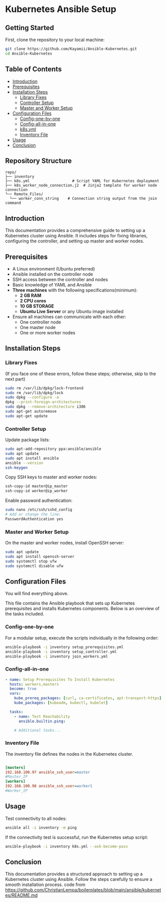 # Kubernetes Ansible Setup
## Getting Started

First, clone the repository to your local machine:

```bash
git clone https://github.com/Kayamii/Ansible-Kubernetes.git
cd Ansible-Kubernetes
```
## Table of Contents
- [Introduction](#introduction)
- [Prerequisites](#prerequisites)
- [Installation Steps](#installation-steps)
  - [Library Fixes](#library-fixes)
  - [Controller Setup](#controller-setup)
  - [Master and Worker Setup](#master-and-worker-setup)
- [Configuration Files](#configuration-files)
  - [Config-one-by-one](#Config-one-by-one)
  - [Config-all-in-one](#Config-all-in-one)
  - [k8s.yml](#k8syml)
  - [Inventory File](#inventory-file)
- [Usage](#usage)
- [Conclusion](#conclusion)

## Repository Structure

```plaintext
repo/
├── inventory
├── k8s.yml                   # Script YAML for Kubernetes deployment
├── k8s_worker_node_connection.j2  # Jinja2 template for worker node connection
└── Remote_Files/
  └── worker_conn_string    # Connection string output from the join command
```

## Introduction
This documentation provides a comprehensive guide to setting up a Kubernetes cluster using Ansible. It includes steps for fixing libraries, configuring the controller, and setting up master and worker nodes.

## Prerequisites
- A Linux environment (Ubuntu preferred)
- Ansible installed on the controller node
- SSH access between the controller and nodes
- Basic knowledge of YAML and Ansible
- **Three machines** with the following specifications(minimum):
  - **2 GB RAM**
  - **2 CPU cores**
  - **10 GB STORAGE**
  - **Ubuntu Live Server** or any Ubuntu image installed
- Ensure all machines can communicate with each other:
  - One controller node
  - One master node
  - One or more worker nodes

## Installation Steps

### Library Fixes
(If you face one of these errors, follow these steps; otherwise, skip to the next part)

```bash
sudo rm /var/lib/dpkg/lock-frontend
sudo rm /var/lib/dpkg/lock
sudo dpkg --configure -a
dpkg --print-foreign-architectures
sudo dpkg --remove-architecture i386
sudo apt-get autoremove
sudo apt-get update
```

### Controller Setup
Update package lists:

```bash
sudo apt-add-repository ppa:ansible/ansible
sudo apt update
sudo apt install ansible
ansible --version
ssh-keygen
```

Copy SSH keys to master and worker nodes:

```bash
ssh-copy-id master@ip_master
ssh-copy-id worker@ip_worker
```

Enable password authentication:

```bash
sudo nano /etc/ssh/sshd_config
# Add or change the line:
PasswordAuthentication yes
```

### Master and Worker Setup
On the master and worker nodes, install OpenSSH server:

```bash
sudo apt update
sudo apt install openssh-server
sudo systemctl stop ufw
sudo systemctl disable ufw
```

## Configuration Files
You will find everything above.

This file contains the Ansible playbook that sets up Kubernetes prerequisites and installs Kubernetes components. Below is an overview of the tasks included.

### Config-one-by-one
  For a modular setup, execute the scripts individually in the following order:

  ```bash
  ansible-playbook -i inventory setup_prerequisites.yml
  ansible-playbook -i inventory setup_controller.yml
  ansible-playbook -i inventory join_workers.yml
  ```

### Config-all-in-one
```yaml
- name: Setup Prerequisites To Install Kubernetes
  hosts: workers,masters
  become: true
  vars:
    kube_prereq_packages: [curl, ca-certificates, apt-transport-https]
    kube_packages: [kubeadm, kubectl, kubelet]

  tasks:
    - name: Test Reachability
      ansible.builtin.ping:

    # Additional tasks...
```

### Inventory File
The inventory file defines the nodes in the Kubernetes cluster.

```ini

[masters]
192.168.100.97 ansible_ssh_user=master
#Master_IP
[workers]
192.168.100.98 ansible_ssh_user=worker1
#Worker_IP
```

## Usage
Test connectivity to all nodes:

```bash
ansible all -i inventory -m ping 
```

If the connectivity test is successful, run the Kubernetes setup script:

```bash
ansible-playbook -i inventory k8s.yml --ask-become-pass
```

## Conclusion
This documentation provides a structured approach to setting up a Kubernetes cluster using Ansible. Follow the steps carefully to ensure a smooth installation process.
code from https://github.com/ChristianLempa/boilerplates/blob/main/ansible/kubernetes/README.md
